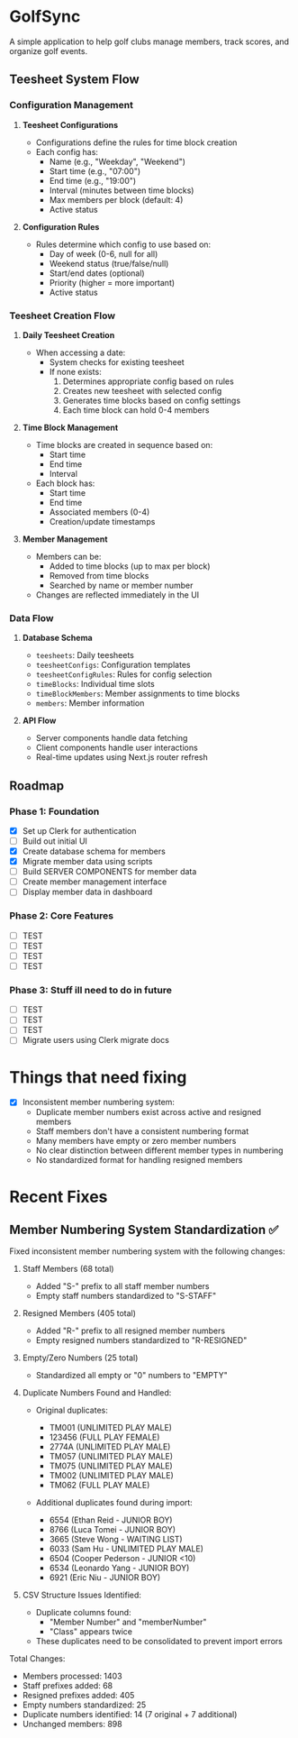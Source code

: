 # GolfSync

A simple application to help golf clubs manage members, track scores, and organize golf events.

## Teesheet System Flow

### Configuration Management

1. **Teesheet Configurations**

   - Configurations define the rules for time block creation
   - Each config has:
     - Name (e.g., "Weekday", "Weekend")
     - Start time (e.g., "07:00")
     - End time (e.g., "19:00")
     - Interval (minutes between time blocks)
     - Max members per block (default: 4)
     - Active status

2. **Configuration Rules**
   - Rules determine which config to use based on:
     - Day of week (0-6, null for all)
     - Weekend status (true/false/null)
     - Start/end dates (optional)
     - Priority (higher = more important)
     - Active status

### Teesheet Creation Flow

1. **Daily Teesheet Creation**

   - When accessing a date:
     - System checks for existing teesheet
     - If none exists:
       1. Determines appropriate config based on rules
       2. Creates new teesheet with selected config
       3. Generates time blocks based on config settings
       4. Each time block can hold 0-4 members

2. **Time Block Management**

   - Time blocks are created in sequence based on:
     - Start time
     - End time
     - Interval
   - Each block has:
     - Start time
     - End time
     - Associated members (0-4)
     - Creation/update timestamps

3. **Member Management**
   - Members can be:
     - Added to time blocks (up to max per block)
     - Removed from time blocks
     - Searched by name or member number
   - Changes are reflected immediately in the UI

### Data Flow

1. **Database Schema**

   - `teesheets`: Daily teesheets
   - `teesheetConfigs`: Configuration templates
   - `teesheetConfigRules`: Rules for config selection
   - `timeBlocks`: Individual time slots
   - `timeBlockMembers`: Member assignments to time blocks
   - `members`: Member information

2. **API Flow**
   - Server components handle data fetching
   - Client components handle user interactions
   - Real-time updates using Next.js router refresh

## Roadmap

### Phase 1: Foundation

- [x] Set up Clerk for authentication
- [ ] Build out initial UI
- [x] Create database schema for members
- [x] Migrate member data using scripts
- [ ] Build SERVER COMPONENTS for member data
- [ ] Create member management interface
- [ ] Display member data in dashboard

### Phase 2: Core Features

- [ ] TEST
- [ ] TEST
- [ ] TEST
- [ ] TEST

### Phase 3: Stuff ill need to do in future

- [ ] TEST
- [ ] TEST
- [ ] TEST
- [ ] Migrate users using Clerk migrate docs

# Things that need fixing

- [x] Inconsistent member numbering system:
  - Duplicate member numbers exist across active and resigned members
  - Staff members don't have a consistent numbering format
  - Many members have empty or zero member numbers
  - No clear distinction between different member types in numbering
  - No standardized format for handling resigned members

# Recent Fixes

## Member Numbering System Standardization ✅

Fixed inconsistent member numbering system with the following changes:

1. Staff Members (68 total)

   - Added "S-" prefix to all staff member numbers
   - Empty staff numbers standardized to "S-STAFF"

2. Resigned Members (405 total)

   - Added "R-" prefix to all resigned member numbers
   - Empty resigned numbers standardized to "R-RESIGNED"

3. Empty/Zero Numbers (25 total)

   - Standardized all empty or "0" numbers to "EMPTY"

4. Duplicate Numbers Found and Handled:

   - Original duplicates:

     - TM001 (UNLIMITED PLAY MALE)
     - 123456 (FULL PLAY FEMALE)
     - 2774A (UNLIMITED PLAY MALE)
     - TM057 (UNLIMITED PLAY MALE)
     - TM075 (UNLIMITED PLAY MALE)
     - TM002 (UNLIMITED PLAY MALE)
     - TM062 (FULL PLAY MALE)

   - Additional duplicates found during import:
     - 6554 (Ethan Reid - JUNIOR BOY)
     - 8766 (Luca Tomei - JUNIOR BOY)
     - 3665 (Steve Wong - WAITING LIST)
     - 6033 (Sam Hu - UNLIMITED PLAY MALE)
     - 6504 (Cooper Pederson - JUNIOR <10)
     - 6534 (Leonardo Yang - JUNIOR BOY)
     - 6921 (Eric Niu - JUNIOR BOY)

5. CSV Structure Issues Identified:
   - Duplicate columns found:
     - "Member Number" and "memberNumber"
     - "Class" appears twice
   - These duplicates need to be consolidated to prevent import errors

Total Changes:

- Members processed: 1403
- Staff prefixes added: 68
- Resigned prefixes added: 405
- Empty numbers standardized: 25
- Duplicate numbers identified: 14 (7 original + 7 additional)
- Unchanged members: 898
